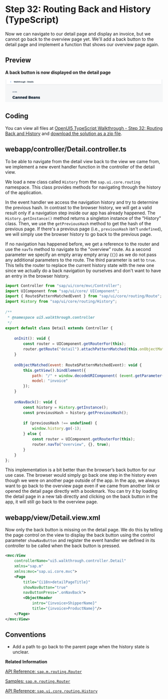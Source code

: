 <!-- loioae61211b1bb744f7ab42731a37b7738c -->

# Step 32: Routing Back and History \(TypeScript\)

Now we can navigate to our detail page and display an invoice, but we cannot go back to the overview page yet. We'll add a back button to the detail page and implement a function that shows our overview page again.



## Preview

  
  
**A back button is now displayed on the detail page**

![The graphic has an explanatory text](images/UI5_Walkthrough_Step_32_33a8341.png "A back button is now displayed on the detail page")



<a name="loioae61211b1bb744f7ab42731a37b7738c__section_l5n_zvm_tyb"/>

## Coding

You can view all files at [OpenUI5 TypeScript Walkthrough - Step 32: Routing Back and History](https://github.com/sap-samples/ui5-typescript-walkthrough/tree/main/steps/32) and [download the solution as a zip file](https://sap-samples.github.io/ui5-typescript-walkthrough/ui5-typescript-walkthrough-step-32.zip).



<a name="loioae61211b1bb744f7ab42731a37b7738c__section_nxm_dqv_4zb"/>

## webapp/controller/Detail.controller.ts

To be able to navigate from the detail view back to the view we came from, we implement a new event handler function in the controller of the detail view.

We load a new class called `History` from the `sap.ui.core.routing` namespace. This class provides methods for navigating through the history of the application.

In the event handler we access the navigation history and try to determine the previous hash. In contrast to the browser history, we will get a valid result only if a navigation step inside our app has already happened. The `History.getInstance()` method returns a singleton instance of the "History" class. Then, we use the `getPreviousHash` method to get the hash of the previous page. If there's a previous page \(i.e., `previousHash` isn't `undefined`\), we will simply use the browser history to go back to the previous page.

If no navigation has happened before, we get a reference to the router and use the `navTo` method to navigate to the "overview" route. As a second parameter we specify an empty array empty array \(`{}`\) as we do not pass any additional parameters to the route. The third parameter is set to `true`. This tells the router to replace the current history state with the new one since we actually do a back navigation by ourselves and don't want to have an entry in the browser history.

```js
import Controller from "sap/ui/core/mvc/Controller";
import UIComponent from "sap/ui/core/ UIComponent";
import { Route$PatternMatchedEvent } from "sap/ui/core/routing/Route";
import History from "sap/ui/core/routing/History";

/**
 * @namespace ui5.walkthrough.controller
 */
export default class Detail extends Controller {

    onInit(): void {
        const router = UIComponent.getRouterFor(this);
        router.getRoute("detail").attachPatternMatched(this.onObjectMatched, this);
    }

    onObjectMatched(event: Route$PatternMatchedEvent): void {
        this.getView().bindElement({
            path: "/" + window.decodeURIComponent( (event.getParameter("arguments") as any).invoicePath),
            model: "invoice"
        });
    }

    onNavBack(): void {
        const history = History.getInstance();
        const previousHash = history.getPreviousHash();

        if (previousHash !== undefined) {
            window.history.go(-1);
        } else {
            const router = UIComponent.getRouterFor(this);
            router.navTo("overview", {}, true);
        }
    }
};
```

This implementation is a bit better than the browser’s back button for our use case. The browser would simply go back one step in the history even though we were on another page outside of the app. In the app, we always want to go back to the overview page even if we came from another link or opened the detail page directly with a bookmark. You can try it by loading the detail page in a new tab directly and clicking on the back button in the app, it will still go back to the overview page.



<a name="loioae61211b1bb744f7ab42731a37b7738c__section_m5n_zvm_tyb"/>

## webapp/view/Detail.view.xml

Now only the back button is missing on the detail page. We do this by telling the page control on the view to display the back button using the control parameter `showNavButton` and register the event handler we defined in its controller to be called when the back button is pressed.

```xml
<mvc:View
	controllerName="ui5.walkthrough.controller.Detail"
	xmlns="sap.m"
	xmlns:mvc="sap.ui.core.mvc">
	<Page
		title="{i18n>detailPageTitle}"
		showNavButton="true"
		navButtonPress=".onNavBack">
		<ObjectHeader
			intro="{invoice>ShipperName}"
			title="{invoice>ProductName}"/>
	</Page>
</mvc:View>
```



## Conventions

-   Add a path to go back to the parent page when the history state is unclear.


**Related Information**  


[API Reference: `sap.m.routing.Router`](https://ui5.sap.com/#/api/sap.m.routing.Router)

[Samples: `sap.m.routing.Router` ](https://ui5.sap.com/#/entity/sap.m.routing.Router)

[API Reference: `sap.ui.core.routing.History`](https://ui5.sap.com/#/api/sap.ui.core.routing.History)

